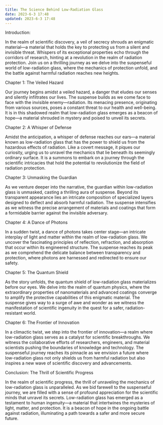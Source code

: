 ```yaml
---
title: The Science Behind Low-Radiation Glass
date: 2023-6-3 17:48
updated: 2023-6-3 17:48
---
```

Introduction:

In the realm of scientific discovery, a veil of secrecy shrouds an enigmatic material—a material that holds the key to protecting us from a silent and invisible threat. Whispers of its exceptional properties echo through the corridors of research, hinting at a revolution in the realm of radiation protection. Join us on a thrilling journey as we delve into the suspenseful world of low-radiation glass, where the mechanics of protection unfold, and the battle against harmful radiation reaches new heights.

Chapter 1: The Veiled Hazard

Our journey begins amidst a veiled hazard, a danger that eludes our senses and silently infiltrates our lives. The suspense builds as we come face to face with the invisible enemy—radiation. Its menacing presence, originating from various sources, poses a constant threat to our health and well-being. It is in this shadowed realm that low-radiation glass emerges as a beacon of hope—a material shrouded in mystery and poised to unveil its secrets.

Chapter 2: A Whisper of Defense

Amidst the anticipation, a whisper of defense reaches our ears—a material known as low-radiation glass that has the power to shield us from the hazardous effects of radiation. Like a covert message, it piques our curiosity, urging us to unravel the mechanics that lie beneath its seemingly ordinary surface. It is a summons to embark on a journey through the scientific intricacies that hold the potential to revolutionize the field of radiation protection.

Chapter 3: Unmasking the Guardian

As we venture deeper into the narrative, the guardian within low-radiation glass is unmasked, casting a thrilling aura of suspense. Beyond its transparent appearance lies an intricate composition of specialized layers designed to deflect and absorb harmful radiation. The suspense intensifies as we witness the precise arrangement of materials and coatings that form a formidable barrier against the invisible adversary.

Chapter 4: A Dance of Photons

In a sudden twist, a dance of photons takes center stage—an intricate interplay of light and matter within the realm of low-radiation glass. We uncover the fascinating principles of reflection, refraction, and absorption that occur within its engineered structure. The suspense reaches its peak as we comprehend the delicate balance between transparency and protection, where photons are harnessed and redirected to ensure our safety.

Chapter 5: The Quantum Shield

As the story unfolds, the quantum shield of low-radiation glass materializes before our eyes. We delve into the realm of quantum physics, where the extraordinary properties of nanomaterials and advanced coatings converge to amplify the protective capabilities of this enigmatic material. The suspense gives way to a surge of awe and wonder as we witness the manifestation of scientific ingenuity in the quest for a safer, radiation-resistant world.

Chapter 6: The Frontier of Innovation

In a climactic twist, we step into the frontier of innovation—a realm where low-radiation glass serves as a catalyst for scientific breakthroughs. We witness the collaborative efforts of researchers, engineers, and material scientists pushing the boundaries of knowledge and technology. The suspenseful journey reaches its pinnacle as we envision a future where low-radiation glass not only shields us from harmful radiation but also inspires a new wave of scientific discovery and advancements.

Conclusion: The Thrill of Scientific Progress

In the realm of scientific progress, the thrill of unraveling the mechanics of low-radiation glass is unparalleled. As we bid farewell to the suspenseful journey, we are filled with a sense of profound appreciation for the scientific minds that unravel its secrets. Low-radiation glass has emerged as a testament to human ingenuity—a material that intertwines the mysteries of light, matter, and protection. It is a beacon of hope in the ongoing battle against radiation, illuminating a path towards a safer and more secure future.